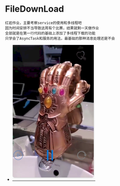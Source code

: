 # FileDownLoad
```
红岩作业，主要考察service的使用和多线程吧
因为时间安排不当导致这周有个比赛，结果就剩一天做作业
全部就是在第一行代码的基础上添加了多线程下载的功能
只学会了AsyncTask和服务的用法，最基础的那种消息处理还是不会
```
- ![image](https://github.com/zangjunhao/MaoVideoPlayer/blob/master/jietu.PNG)

